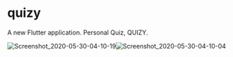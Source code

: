 # quizy

A new Flutter application. Personal Quiz, QUIZY.

![Screenshot_2020-05-30-04-10-19](https://user-images.githubusercontent.com/47376002/83311507-12bfa900-a22d-11ea-8b8b-8a932a01f69f.png)![Screenshot_2020-05-30-04-10-04](https://user-images.githubusercontent.com/47376002/83311510-13f0d600-a22d-11ea-93f8-abcba3b5828b.png)
